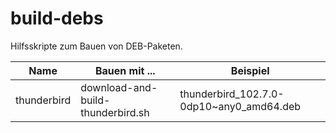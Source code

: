build-debs
==========

Hilfsskripte zum Bauen von DEB-Paketen.

Name       |Bauen mit ...                    |Beispiel                                
-----------|---------------------------------|----------------------------------------
thunderbird|download-and-build-thunderbird.sh|thunderbird_102.7.0-0dp10~any0_amd64.deb


